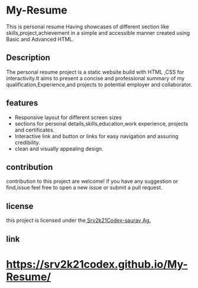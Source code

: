 # My-Resume
This is personal resume Having showcases of different section like skills,project,achievement in a simple and accessible manner created using Basic and Advanced HTML.
## Description
The personal resume project is a static website build with HTML ,CSS for interactivity.It aims to present a concise and professional summary of my qualification,Experience,and  projects to potential employer and collaborator.

## features
<ul>
  <li> Responsive layout for different screen sizes</li>
  <li>sections for personal details,skills,education,work experience, projects and certificates.</li>
  <li>Interactive link and button or links for easy navigation and assuring credibility.</li>
  <li>clean and visually appealing design.</li>
</ul>

## contribution
contribution to this project are welcome! if you have any suggestion or find,issue feel free to open a new  issue or submit a pull request.

## license

this project is licensed under the[ Srv2k21Codex-saurav Ag.](LISENCE)
## link
# https://srv2k21codex.github.io/My-Resume/
